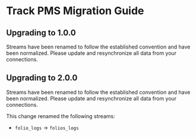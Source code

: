 # Track PMS Migration Guide

## Upgrading to 1.0.0

Streams have been renamed to follow the established convention and have been normalized. Please update and resynchronize all data from your connections.

## Upgrading to 2.0.0

Streams have been renamed to follow the established convention and have been normalized. Please update and resynchronize all data from your connections.

This change renamed the following streams:
- `folio_logs` -> `folios_logs`
